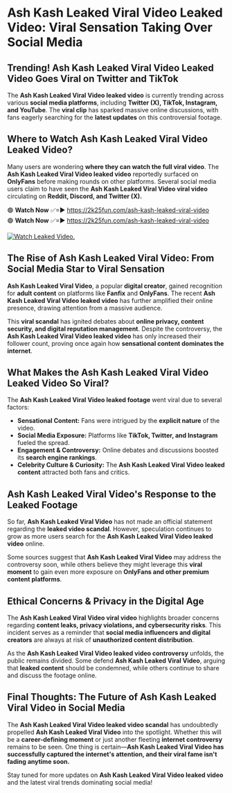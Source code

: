 # Ash Kash Leaked Viral Video Leaked Video: Viral Sensation Taking Over Social Media

## **Trending! Ash Kash Leaked Viral Video Leaked Video Goes Viral on Twitter and TikTok**
The **Ash Kash Leaked Viral Video leaked video** is currently trending across various **social media platforms**, including **Twitter (X), TikTok, Instagram, and YouTube**. The **viral clip** has sparked massive online discussions, with fans eagerly searching for the **latest updates** on this controversial footage.

## **Where to Watch Ash Kash Leaked Viral Video Leaked Video?**
Many users are wondering **where they can watch the full viral video**. The **Ash Kash Leaked Viral Video leaked video** reportedly surfaced on **OnlyFans** before making rounds on other platforms. Several social media users claim to have seen the **Ash Kash Leaked Viral Video viral video** circulating on **Reddit, Discord, and Twitter (X).**

🟢 **Watch Now** ✅=► https://2k25fun.com/ash-kash-leaked-viral-video  
🟢 **Watch Now** ✅=► https://2k25fun.com/ash-kash-leaked-viral-video  

[![Watch Leaked Video.](https://miro.medium.com/v2/resize:fit:828/format:webp/1*cilzJN44JGOrTw9NJCrNHA.gif "Watch Leaked Video")](https://2k25fun.com/ash-kash-leaked-viral-video)

## **The Rise of Ash Kash Leaked Viral Video: From Social Media Star to Viral Sensation**
**Ash Kash Leaked Viral Video**, a popular **digital creator**, gained recognition for **adult content** on platforms like **Fanfix** and **OnlyFans**. The recent **Ash Kash Leaked Viral Video leaked video** has further amplified their online presence, drawing attention from a massive audience.

This **viral scandal** has ignited debates about **online privacy, content security, and digital reputation management**. Despite the controversy, the **Ash Kash Leaked Viral Video leaked video** has only increased their follower count, proving once again how **sensational content dominates the internet**.

## **What Makes the Ash Kash Leaked Viral Video Leaked Video So Viral?**
The **Ash Kash Leaked Viral Video leaked footage** went viral due to several factors:
- **Sensational Content:** Fans were intrigued by the **explicit nature** of the video.
- **Social Media Exposure:** Platforms like **TikTok, Twitter, and Instagram** fueled the spread.
- **Engagement & Controversy:** Online debates and discussions boosted its **search engine rankings**.
- **Celebrity Culture & Curiosity:** The **Ash Kash Leaked Viral Video leaked content** attracted both fans and critics.

## **Ash Kash Leaked Viral Video's Response to the Leaked Footage**
So far, **Ash Kash Leaked Viral Video** has not made an official statement regarding the **leaked video scandal**. However, speculation continues to grow as more users search for the **Ash Kash Leaked Viral Video leaked video** online.

Some sources suggest that **Ash Kash Leaked Viral Video** may address the controversy soon, while others believe they might leverage this **viral moment** to gain even more exposure on **OnlyFans and other premium content platforms**.

## **Ethical Concerns & Privacy in the Digital Age**
The **Ash Kash Leaked Viral Video viral video** highlights broader concerns regarding **content leaks, privacy violations, and cybersecurity risks**. This incident serves as a reminder that **social media influencers and digital creators** are always at risk of **unauthorized content distribution**.

As the **Ash Kash Leaked Viral Video leaked video controversy** unfolds, the public remains divided. Some defend **Ash Kash Leaked Viral Video**, arguing that **leaked content** should be condemned, while others continue to share and discuss the footage online.

## **Final Thoughts: The Future of Ash Kash Leaked Viral Video in Social Media**
The **Ash Kash Leaked Viral Video leaked video scandal** has undoubtedly propelled **Ash Kash Leaked Viral Video** into the spotlight. Whether this will be a **career-defining moment** or just another fleeting **internet controversy** remains to be seen. One thing is certain—**Ash Kash Leaked Viral Video has successfully captured the internet's attention, and their viral fame isn't fading anytime soon.**

Stay tuned for more updates on **Ash Kash Leaked Viral Video leaked video** and the latest viral trends dominating social media!